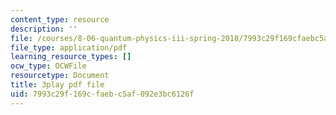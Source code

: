 ```yaml
---
content_type: resource
description: ''
file: /courses/8-06-quantum-physics-iii-spring-2018/7993c29f169cfaebc5af092e3bc6126f_tl7q_VZ3eIQ.pdf
file_type: application/pdf
learning_resource_types: []
ocw_type: OCWFile
resourcetype: Document
title: 3play pdf file
uid: 7993c29f-169c-faeb-c5af-092e3bc6126f
---
```

